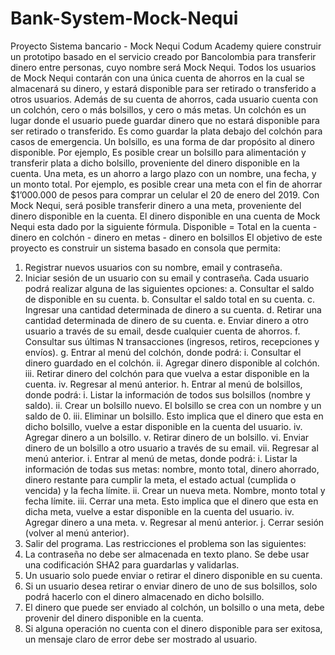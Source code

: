 # Bank-System-Mock-Nequi

Proyecto
Sistema bancario - Mock Nequi
Codum Academy quiere construir un prototipo basado en el servicio creado por
Bancolombia para transferir dinero entre personas, cuyo nombre será Mock Nequi.
Todos los usuarios de Mock Nequi contarán con una única cuenta de ahorros en la cual se
almacenará su dinero, y estará disponible para ser retirado o transferido a otros usuarios.
Además de su cuenta de ahorros, cada usuario cuenta con un colchón, cero o más bolsillos,
y cero o más metas.
Un colchón es un lugar donde el usuario puede guardar dinero que no estará disponible
para ser retirado o transferido. Es como guardar la plata debajo del colchón para casos de
emergencia.
Un bolsillo, es una forma de dar propósito al dinero disponible. Por ejemplo, Es posible crear
un bolsillo para alimentación y transferir plata a dicho bolsillo, proveniente del dinero
disponible en la cuenta.
Una meta, es un ahorro a largo plazo con un nombre, una fecha, y un monto total. Por
ejemplo, es posible crear una meta con el fin de ahorrar $1’000.000 de pesos para comprar
un celular el 20 de enero del 2019. Con Mock Nequi, será posible transferir dinero a una
meta, proveniente del dinero disponible en la cuenta.
El dinero disponible en una cuenta de Mock Nequi esta dado por la siguiente fórmula.
Disponible = Total en la cuenta - dinero en colchón - dinero en metas - dinero en bolsillos
El objetivo de este proyecto es construir un sistema basado en consola que permita:
1. Registrar nuevos usuarios con su nombre, email y contraseña.
2. Iniciar sesión de un usuario con su email y contraseña. Cada usuario podrá realizar
alguna de las siguientes opciones:
a. Consultar el saldo de disponible en su cuenta.
b. Consultar el saldo total en su cuenta.
c. Ingresar una cantidad determinada de dinero a su cuenta.
d. Retirar una cantidad determinada de dinero de su cuenta.
e. Enviar dinero a otro usuario a través de su email, desde cualquier cuenta de
ahorros.
f. Consultar sus últimas N transacciones (ingresos, retiros, recepciones y
envíos).
g. Entrar al menú del colchón, donde podrá:
i. Consultar el dinero guardado en el colchón.
ii. Agregar dinero disponible al colchón.
iii. Retirar dinero del colchón para que vuelva a estar disponible en la
cuenta.
iv. Regresar al menú anterior.
h. Entrar al menú de bolsillos, donde podrá:
i. Listar la información de todos sus bolsillos (nombre y saldo).
ii. Crear un bolsillo nuevo. El bolsillo se crea con un nombre y un saldo
de 0.
iii. Eliminar un bolsillo. Esto implica que el dinero que esta en dicho
bolsillo, vuelve a estar disponible en la cuenta del usuario.
iv. Agregar dinero a un bolsillo.
v. Retirar dinero de un bolsillo.
vi. Enviar dinero de un bolsillo a otro usuario a través de su email.
vii. Regresar al menú anterior.
i. Entrar al menú de metas, donde podrá:
i. Listar la información de todas sus metas: nombre, monto total, dinero
ahorrado, dinero restante para cumplir la meta, el estado actual
(cumplida o vencida) y la fecha límite.
ii. Crear un nueva meta. Nombre, monto total y fecha límite.
iii. Cerrar una meta. Esto implica que el dinero que esta en dicha meta,
vuelve a estar disponible en la cuenta del usuario.
iv. Agregar dinero a una meta.
v. Regresar al menú anterior.
j. Cerrar sesión (volver al menú anterior).
3. Salir del programa.
Las restricciones el problema son las siguientes:
1. La contraseña no debe ser almacenada en texto plano. Se debe usar una
codificación SHA2 para guardarlas y validarlas.
2. Un usuario solo puede enviar o retirar el dinero disponible en su cuenta.
3. Si un usuario desea retirar o enviar dinero de uno de sus bolsillos, solo podrá
hacerlo con el dinero almacenado en dicho bolsillo.
4. El dinero que puede ser enviado al colchón, un bolsillo o una meta, debe provenir del
dinero disponible en la cuenta.
5. Si alguna operación no cuenta con el dinero disponible para ser exitosa, un mensaje
claro de error debe ser mostrado al usuario.
